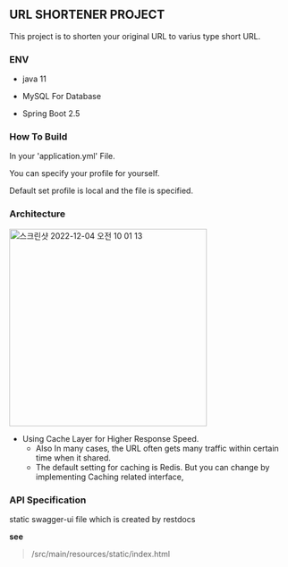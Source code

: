 ## URL SHORTENER PROJECT

This project is to shorten your original URL to varius type short URL.

### ENV 
- java 11

- MySQL For Database

- Spring Boot 2.5


### How To Build

In your 'application.yml' File.

You can specify your profile for yourself.


Default set profile is local and the file is specified.


### Architecture
<img width="353" alt="스크린샷 2022-12-04 오전 10 01 13" src="https://user-images.githubusercontent.com/64317196/205469292-2fa220b7-fbaf-4186-8a6c-74f8784a8e8f.png">

- Using Cache Layer for Higher Response Speed.
  - Also In many cases, the URL often gets many traffic within certain time when it shared.
  - The default setting for caching is Redis. But you can change by implementing Caching related interface,

### API Specification

static swagger-ui file which is created by restdocs

**see**
> /src/main/resources/static/index.html
